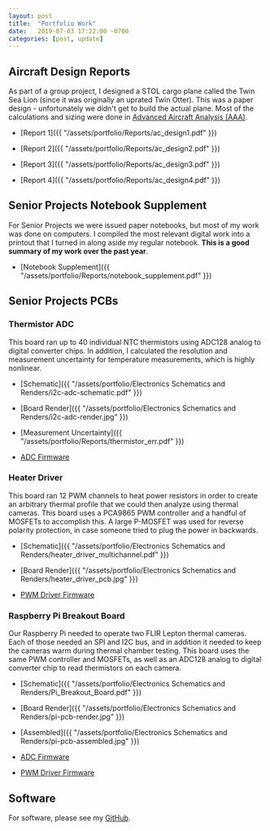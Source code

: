 ```yaml
---
layout: post
title:  "Portfolio Work"
date:   2019-07-03 17:22:00 -0700
categories: [post, update]
---
```


## Aircraft Design Reports

As part of a group project, I designed a STOL cargo plane called the Twin Sea Lion (since it was originally an uprated Twin Otter). This was a paper design - unfortunately we didn't get to build the actual plane. Most of the calculations and sizing were done in [Advanced Aircraft Analysis (AAA)](https://www.darcorp.com/advanced-aircraft-analysis-software/).

- [Report 1]({{ "/assets/portfolio/Reports/ac_design1.pdf" }})

- [Report 2]({{ "/assets/portfolio/Reports/ac_design2.pdf" }})

- [Report 3]({{ "/assets/portfolio/Reports/ac_design3.pdf" }})

- [Report 4]({{ "/assets/portfolio/Reports/ac_design4.pdf" }})


## Senior Projects Notebook Supplement

For Senior Projects we were issued paper notebooks, but most of my work was done on computers. I compiled the most relevant digital work into a printout that I turned in along aside my regular notebook. **This is a good summary of my work over the past year**.

- [Notebook Supplement]({{ "/assets/portfolio/Reports/notebook_supplement.pdf" }})

## Senior Projects PCBs

### Thermistor ADC

This board ran up to 40 individual NTC thermistors using ADC128 analog to digital converter chips. In addition, I calculated the resolution and measurement uncertainty for temperature measurements, which is highly nonlinear.

- [Schematic]({{ "/assets/portfolio/Electronics Schematics and Renders/i2c-adc-schematic.pdf" }})

- [Board Render]({{ "/assets/portfolio/Electronics Schematics and Renders/i2c-adc-render.jpg" }})

- [Measurement Uncertainty]({{ "/assets/portfolio/Reports/thermistor_err.pdf" }})

- [ADC Firmware](https://github.com/Jkillelea/adc128)

### Heater Driver

This board ran 12 PWM channels to heat power resistors in order to create an arbitrary thermal profile that we could then analyze using thermal cameras. This board uses a PCA9865 PWM controller and a handful of MOSFETs to accomplish this. A large P-MOSFET was used for reverse polarity protection, in case someone tried to plug the power in backwards.

- [Schematic]({{ "/assets/portfolio/Electronics Schematics and Renders/heater_driver_multichannel.pdf" }})

- [Board Render]({{ "/assets/portfolio/Electronics Schematics and Renders/heater_driver_pcb.jpg" }})

- [PWM Driver Firmware](https://github.com/Jkillelea/pca9865)

### Raspberry Pi Breakout Board

Our Raspberry Pi needed to operate two FLIR Lepton thermal cameras. Each of those needed an SPI and I2C bus, and in addition it needed to keep the cameras warm during thermal chamber testing. This board uses the same PWM controller and MOSFETs, as well as an ADC128 analog to digital converter chip to read thermistors on each camera.

- [Schematic]({{ "/assets/portfolio/Electronics Schematics and Renders/Pi_Breakout_Board.pdf" }})

- [Board Render]({{ "/assets/portfolio/Electronics Schematics and Renders/pi-pcb-render.jpg" }})

- [Assembled]({{ "/assets/portfolio/Electronics Schematics and Renders/pi-pcb-assembled.jpg" }})

- [ADC Firmware](https://github.com/Jkillelea/adc128)

- [PWM Driver Firmware](https://github.com/Jkillelea/pca9865)

## Software

For software, please see my [GitHub](https://github.com/Jkillelea).
